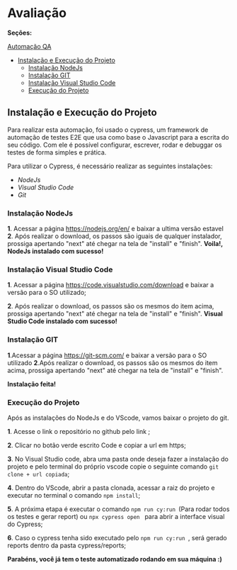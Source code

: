 # Avaliação

**Seções:**

 [Automação QA](#automação-qa)
  - [Instalação e Execução do Projeto](#instalação-e-execução-do-projeto)
    - [Instalação NodeJs](#instalação-nodejs)
    - [Instalação GIT](#instalação-GIT)
    - [Instalação Visual Studio Code](#instalação-visual-studio-code)
    - [Execução do Projeto](#execução-do-projeto)   
   

## Instalação e Execução do Projeto
Para realizar esta automação, foi usado o cypress, um framework de automação de testes E2E que usa como base o Javascript para a escrita do seu código. Com ele é possível configurar, escrever, rodar e debuggar os testes de forma simples e prática.

Para utilizar o Cypress, é necessário realizar as seguintes instalações:

- _NodeJs_
- _Visual Studio Code_
- _Git_

### Instalação NodeJs

**1**. Acessar a página <https://nodejs.org/en/> e baixar a ultima versão estavel
**2**. Após realizar o download, os passos são iguais de qualquer instalador, prossiga apertando "next" até chegar na tela de "install" e "finish".
**Voila!, NodeJs instalado com sucesso!**

### Instalação Visual Studio Code

**1**. Acessar a página https://code.visualstudio.com/download e baixar a versão para o SO utilizado;

**2**. Após realizar o download, os passos são os mesmos do item acima, prossiga apertando "next" até chegar na tela de "install" e "finish".
**Visual Studio Code instalado com sucesso!**

### Instalação GIT
**1**.Acessar a página https://git-scm.com/ e baixar a versão para o SO utilizado
**2**.Após realizar o download, os passos são os mesmos do item acima, prossiga apertando "next" até chegar na tela de "install" e "finish".

**Instalação feita!**

### Execução do Projeto

Após as instalações do NodeJs e do VScode, vamos baixar o projeto do git.

**1**. Acesse o link o repositório no github pelo link ;

**2**. Clicar no botão verde escrito Code e copiar a url em https;

**3**. No Visual Studio code, abra uma pasta onde deseja fazer a instalação do projeto e pelo terminal do próprio vscode copie o seguinte comando ```git clone + url copiada```;

**4**. Dentro do VScode, abrir a pasta clonada, acessar a raiz do projeto e executar no terminal o comando ```npm install```;

**5**. A próxima etapa é executar o comando ```npm run cy:run ```(Para rodar todos os testes e gerar report) ou ```npx cypress open ```  para abrir a interface visual do Cypress;

**6**. Caso o cypress tenha sido executado pelo ```npm run cy:run ```, será gerado reports dentro da pasta cypress/reports;

**Parabéns, você já tem o teste automatizado rodando em sua máquina :)** 

